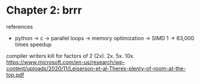 # Chapter 2: brrr

references
- python -> c -> parallel loops -> memory optimization -> SIMD
1 -> 63,000 times speedup

compiler writers kill for factors of 2 (2x). 2x. 5x. 10x.
https://www.microsoft.com/en-us/research/wp-content/uploads/2020/11/Leiserson-et-al-Theres-plenty-of-room-at-the-top.pdf